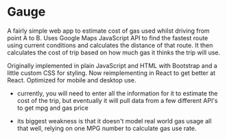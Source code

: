 # Gauge
A fairly simple web app to estimate cost of gas used whilst driving from point A to B. Uses Google Maps JavaScript API to find the fastest route using current conditions and calculates the distance of that route. It then calculates the cost of trip based on how much gas it thinks the trip will use. 

Originally implemented in plain JavaScript and HTML with Bootstrap and a little custom CSS for styling. Now reimplementing in React to get better at React. Optimized for mobile and desktop use. 

* currently, you will need to enter all the information for it to estimate the cost of the trip, but eventually it will pull data from a few different API's to get mpg and gas price

* its biggest weakness is that it doesn't model real world gas usage all that well, relying on one MPG number to calculate gas use rate.
